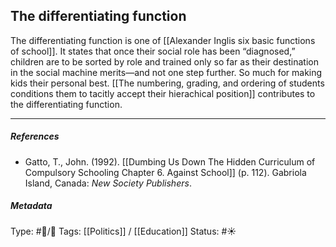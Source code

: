 ## The differentiating function  # 

The differentiating function is one of [[Alexander Inglis six basic functions of school]]. It states that once their social role has been “diagnosed,” children are to be sorted by role and trained only so far as their destination in the social machine merits—and not one step further. So much for making kids their personal best. [[The numbering, grading, and ordering of students conditions them to tacitly accept their hierachical position]] contributes to the differentiating function.

___

##### References

- Gatto, T., John. (1992). [[Dumbing Us Down The Hidden Curriculum of Compulsory Schooling Chapter 6. Against School]] (p. 112). Gabriola Island, Canada: _New Society Publishers_. 

##### Metadata

Type: #🔵/🔵 
Tags: [[Politics]] / [[Education]]
Status: #☀️ 